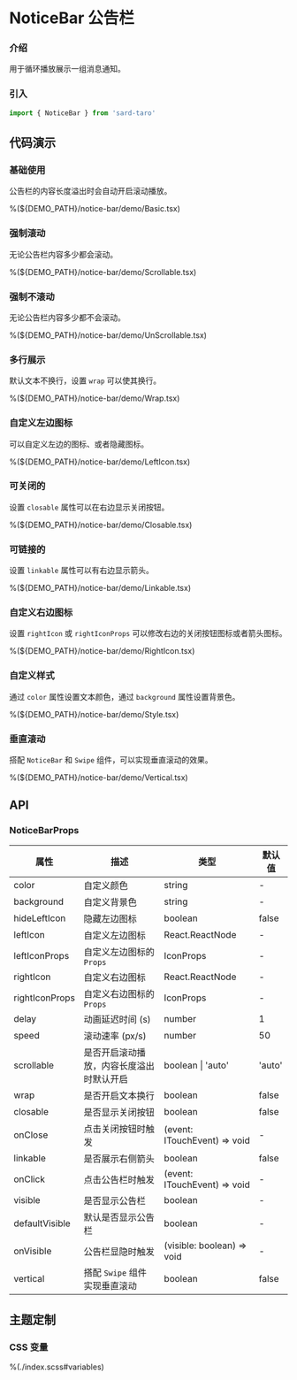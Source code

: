 # NoticeBar 公告栏

### 介绍

用于循环播放展示一组消息通知。

### 引入

```ts
import { NoticeBar } from 'sard-taro'
```

## 代码演示

### 基础使用

公告栏的内容长度溢出时会自动开启滚动播放。

%(${DEMO_PATH}/notice-bar/demo/Basic.tsx)

### 强制滚动

无论公告栏内容多少都会滚动。

%(${DEMO_PATH}/notice-bar/demo/Scrollable.tsx)

### 强制不滚动

无论公告栏内容多少都不会滚动。

%(${DEMO_PATH}/notice-bar/demo/UnScrollable.tsx)

### 多行展示

默认文本不换行，设置 `wrap` 可以使其换行。

%(${DEMO_PATH}/notice-bar/demo/Wrap.tsx)

### 自定义左边图标

可以自定义左边的图标、或者隐藏图标。

%(${DEMO_PATH}/notice-bar/demo/LeftIcon.tsx)

### 可关闭的

设置 `closable` 属性可以在右边显示关闭按钮。

%(${DEMO_PATH}/notice-bar/demo/Closable.tsx)

### 可链接的

设置 `linkable` 属性可以有右边显示箭头。

%(${DEMO_PATH}/notice-bar/demo/Linkable.tsx)

### 自定义右边图标

设置 `rightIcon` 或 `rightIconProps` 可以修改右边的关闭按钮图标或者箭头图标。

%(${DEMO_PATH}/notice-bar/demo/RightIcon.tsx)

### 自定义样式

通过 `color` 属性设置文本颜色，通过 `background` 属性设置背景色。

%(${DEMO_PATH}/notice-bar/demo/Style.tsx)

### 垂直滚动

搭配 `NoticeBar` 和 `Swipe` 组件，可以实现垂直滚动的效果。

%(${DEMO_PATH}/notice-bar/demo/Vertical.tsx)

## API

### NoticeBarProps

| 属性           | 描述                                     | 类型                         | 默认值 |
| -------------- | ---------------------------------------- | ---------------------------- | ------ |
| color          | 自定义颜色                               | string                       | -      |
| background     | 自定义背景色                             | string                       | -      |
| hideLeftIcon   | 隐藏左边图标                             | boolean                      | false  |
| leftIcon       | 自定义左边图标                           | React.ReactNode              | -      |
| leftIconProps  | 自定义左边图标的 `Props`                 | IconProps                    | -      |
| rightIcon      | 自定义右边图标                           | React.ReactNode              | -      |
| rightIconProps | 自定义右边图标的 `Props`                 | IconProps                    | -      |
| delay          | 动画延迟时间 (s)                         | number                       | 1      |
| speed          | 滚动速率 (px/s)                          | number                       | 50     |
| scrollable     | 是否开启滚动播放，内容长度溢出时默认开启 | boolean \| 'auto'            | 'auto' |
| wrap           | 是否开启文本换行                         | boolean                      | false  |
| closable       | 是否显示关闭按钮                         | boolean                      | false  |
| onClose        | 点击关闭按钮时触发                       | (event: ITouchEvent) => void | -      |
| linkable       | 是否展示右侧箭头                         | boolean                      | false  |
| onClick        | 点击公告栏时触发                         | (event: ITouchEvent) => void | -      |
| visible        | 是否显示公告栏                           | boolean                      | -      |
| defaultVisible | 默认是否显示公告栏                       | boolean                      | -      |
| onVisible      | 公告栏显隐时触发                         | (visible: boolean) => void   | -      |
| vertical       | 搭配 `Swipe` 组件实现垂直滚动            | boolean                      | false  |

## 主题定制

### CSS 变量

%(./index.scss#variables)
